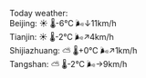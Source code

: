 Today weather:  
Beijing: ☀️   🌡️-6°C 🌬️↓11km/h  
Tianjin: ☀️   🌡️-2°C 🌬️↗4km/h  
Shijiazhuang: ⛅️  🌡️+0°C 🌬️↗1km/h  
Tangshan: ⛅️  🌡️-2°C 🌬️→9km/h  
